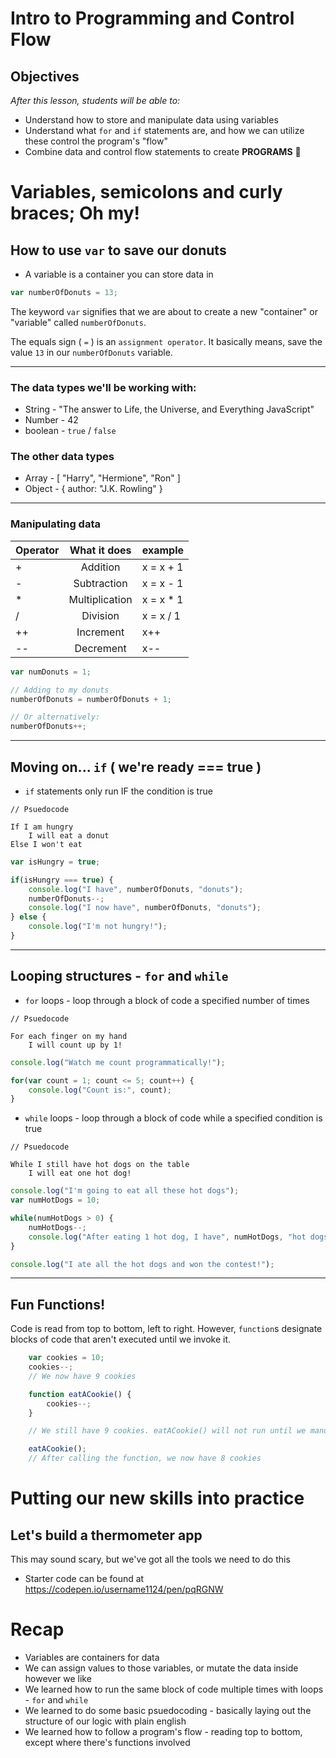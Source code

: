 # Intro to Programming and Control Flow

## Objectives
*After this lesson, students will be able to:*
- Understand how to store and manipulate data using variables
- Understand what `for` and `if` statements are, and how we can utilize these control the program's "flow"
- Combine data and control flow statements to create **PROGRAMS** 🎉

# Variables, semicolons and curly braces; Oh my!

## How to use `var` to save our donuts
- A variable is a container you can store data in

```javascript
var numberOfDonuts = 13;
```
The keyword `var` signifies that we are about to create a new "container" or "variable" called `numberOfDonuts`.

The equals sign ( `=` ) is an `assignment operator`. It basically means, save the value `13` in our `numberOfDonuts` variable.

---

### The data types we'll be working with:
- String  - "The answer to Life, the Universe, and Everything JavaScript"
- Number  - 42
- boolean  - `true` / `false`

### The other data types
* Array  - [ "Harry", "Hermione", "Ron" ]
* Object  - { author: "J.K. Rowling" }

---

### Manipulating data
Operator | What it does | example
:--- | :---: | :---
| + | Addition | x = x + 1
| - | Subtraction | x = x - 1
| * | Multiplication | x = x * 1
| / | Division | x = x / 1
| ++ | Increment | x++
| -- | Decrement | x--


```javascript
var numDonuts = 1;

// Adding to my donuts
numberOfDonuts = numberOfDonuts + 1;

// Or alternatively:
numberOfDonuts++;
```

---

## Moving on... `if` ( we're ready === true )
* `if` statements only run IF the condition is true

```
// Psuedocode

If I am hungry  
    I will eat a donut
Else I won't eat
```


```javascript
var isHungry = true;

if(isHungry === true) {
    console.log("I have", numberOfDonuts, "donuts");
    numberOfDonuts--;
    console.log("I now have", numberOfDonuts, "donuts");
} else {
    console.log("I'm not hungry!");
}
```

---

## Looping structures - `for` and `while`
- `for` loops - loop through a block of code a specified number of times

```
// Psuedocode

For each finger on my hand
    I will count up by 1!
```

```javascript
console.log("Watch me count programmatically!");

for(var count = 1; count <= 5; count++) {
    console.log("Count is:", count);
}
```
- `while` loops - loop through a block of code while a specified condition is true


```
// Psuedocode

While I still have hot dogs on the table
    I will eat one hot dog!
```

```javascript
console.log("I'm going to eat all these hot dogs");
var numHotDogs = 10;

while(numHotDogs > 0) {
    numHotDogs--;
    console.log("After eating 1 hot dog, I have", numHotDogs, "hot dogs left to go!");
}

console.log("I ate all the hot dogs and won the contest!");
```

---

## Fun Functions! 
Code is read from top to bottom, left to right.
However, `function`s designate blocks of code that aren't executed until we invoke it.
```javascript
    var cookies = 10;
    cookies--;
    // We now have 9 cookies

    function eatACookie() {
        cookies--;
    }

    // We still have 9 cookies. eatACookie() will not run until we manually invoke it

    eatACookie();
    // After calling the function, we now have 8 cookies
```


# Putting our new skills into practice
## Let's build a thermometer app
This may sound scary, but we've got all the tools we need to do this

- Starter code can be found at 
https://codepen.io/username1124/pen/pqRGNW


# Recap
- Variables are containers for data
- We can assign values to those variables, or mutate the data inside however we like
- We learned how to run the same block of code multiple times with loops - `for` and `while`
- We learned to do some basic psuedocoding - basically laying out the structure of our logic with plain english
- We learned how to follow a program's flow - reading top to bottom, except where there's functions involved
